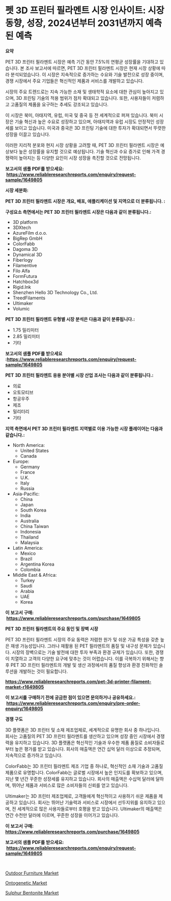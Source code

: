 <p><h1>펫 3D 프린터 필라멘트 시장 인사이트: 시장 동향, 성장, 2024년부터 2031년까지 예측된 예측</h1></p><p><strong>요약</strong></p>
<p><p>PET 3D 프린터 필라멘트 시장은 예측 기간 동안 7.5%의 연평균 성장률을 기대하고 있습니다. 본 조사 보고서에 따르면, PET 3D 프린터 필라멘트 시장은 현재 시장 상황에 따라 분석되었습니다. 이 시장은 지속적으로 증가하는 수요와 기술 발전으로 성장 중이며, 경쟁 시장에서 주요 기업들은 혁신적인 제품과 서비스를 개발하고 있습니다.</p><p>시장의 주요 트렌드로는 지속 가능한 소재 및 생태학적 요소에 대한 관심이 높아지고 있으며, 3D 프린팅 기술의 적용 범위가 점차 확대되고 있습니다. 또한, 사용자들이 저렴하고 고품질의 제품을 요구하는 추세도 강조되고 있습니다.</p><p>이 시장은 북미, 아태지역, 유럽, 미국 및 중국 등 전 세계적으로 퍼져 있습니다. 북미 시장은 기술 혁신과 높은 수요로 성장하고 있으며, 아태지역과 유럽 시장도 안정적인 성장세를 보이고 있습니다. 미국과 중국은 3D 프린팅 기술에 대한 투자가 확대되면서 뚜렷한 성장을 이끌고 있습니다.</p><p>이러한 지리적 분포와 현지 시장 상황을 고려할 때, PET 3D 프린터 필라멘트 시장은 예상보다 높은 성장률을 유지할 것으로 예상됩니다. 기술 혁신과 수요 증가로 인해 가격 경쟁력이 높아지는 등 다양한 요인이 시장 성장을 촉진할 것으로 전망됩니다.</p></p>
<p><strong>보고서의 샘플 PDF를 받으세요: &nbsp;<a href="https://www.reliableresearchreports.com/enquiry/request-sample/1649805">https://www.reliableresearchreports.com/enquiry/request-sample/1649805</a></strong></p>
<p><strong>시장 세분화:</strong></p>
<p><strong> PET 3D 프린터 필라멘트 시장은 개요, 배포, 애플리케이션 및 지역으로 더 분류됩니다. :</strong></p>
<p><strong>구성요소 측면에서는 PET 3D 프린터 필라멘트 시장은 다음과 같이 분류됩니다.:</strong></p>
<p><ul><li>3D platform</li><li>3DXtech</li><li>AzureFilm d.o.o.</li><li>BigRep GmbH</li><li>ColorFabb</li><li>Dagoma 3D</li><li>Dynamical 3D</li><li>Fiberlogy</li><li>Filamentive</li><li>Filo Alfa</li><li>FormFutura</li><li>Hatchbox3d</li><li>Rigid.Ink</li><li>Shenzhen Hello 3D Technology Co., Ltd.</li><li>TreedFilaments</li><li>Ultimaker</li><li>Volumic</li></ul></p>
<p><strong> PET 3D 프린터 필라멘트 유형별 시장 분석은 다음과 같이 분류됩니다.:</strong></p>
<p><ul><li>1.75 밀리미터</li><li>2.85 밀리미터</li><li>기타</li></ul></p>
<p><strong>보고서의 샘플 PDF를 받으세요 :<a href="https://www.reliableresearchreports.com/enquiry/request-sample/1649805">https://www.reliableresearchreports.com/enquiry/request-sample/1649805</a></strong></p>
<p><strong> PET 3D 프린터 필라멘트 응용 분야별 시장 산업 조사는 다음과 같이 분류됩니다.:</strong></p>
<p><ul><li>의료</li><li>오토모티브</li><li>항공우주</li><li>제조</li><li>밀리터리</li><li>기타</li></ul></p>
<p><strong>지역 측면에서 PET 3D 프린터 필라멘트 지역별로 이용 가능한 시장 플레이어는 다음과 같습니다.:</strong></p>
<p><ul>
    <li>
        North America:
        <ul>
            <li>United States</li>
            <li>Canada</li>
        </ul>
    </li>
    <li>
        Europe:
        <ul>
            <li>Germany</li>
            <li>France</li>
            <li>U.K.</li>
            <li>Italy</li>
            <li>Russia</li>
        </ul>
    </li>
    <li>
        Asia-Pacific:
        <ul>
            <li>China</li>
            <li>Japan</li>
            <li>South Korea</li>
            <li>India</li>
            <li>Australia</li>
            <li>China Taiwan</li>
            <li>Indonesia</li>
            <li>Thailand</li>
            <li>Malaysia</li>
        </ul>
    </li>
    <li>
        Latin America:
        <ul>
            <li>Mexico</li>
            <li>Brazil</li>
            <li>Argentina Korea</li>
            <li>Colombia</li>
        </ul>
    </li>
    <li>
        Middle East & Africa:
        <ul>
            <li>Turkey</li>
            <li>Saudi</li>
            <li>Arabia</li>
            <li>UAE</li>
            <li>Korea</li>
        </ul>
    </li>
    </ul></p>
<p><strong>이 보고서 구매: &nbsp;<a href="https://www.reliableresearchreports.com/purchase/1649805">https://www.reliableresearchreports.com/purchase/1649805</a></strong></p>
<p><strong>PET 3D 프린터 필라멘트의 주요 동인 및 장벽 시장</strong></p>
<p><p>PET 3D 프린터 필라멘트 시장의 주요 동력은 저렴한 원가 및 쉬운 가공 특성을 갖춘 높은 재생 가능성입니다. 그러나 재활용 된 PET 필라멘트의 품질 및 내구성 문제가 있습니다. 시장의 장벽으로는 기술 발전에 대한 투자 부족과 환경 규제가 있습니다. 또한, 경쟁이 치열하고 고객의 다양한 요구에 맞추는 것이 어렵습니다. 이를 극복하기 위해서는 향후 PET 3D 프린터 필라멘트의 개발 및 생산 과정에서의 품질 향상과 환경 친화적인 솔루션을 개발하는 것이 필요합니다.</p></p>
<p><strong><a href="https://www.reliableresearchreports.com/pet-3d-printer-filament-market-r1649805">https://www.reliableresearchreports.com/pet-3d-printer-filament-market-r1649805</a></strong></p>
<p><strong>이 보고서를 구매하기 전에 궁금한 점이 있으면 문의하거나 공유하세요.: &nbsp;<a href="https://www.reliableresearchreports.com/enquiry/pre-order-enquiry/1649805">https://www.reliableresearchreports.com/enquiry/pre-order-enquiry/1649805</a></strong></p>
<p><strong>경쟁 구도</strong></p>
<p><p>3D 플랫폼은 3D 프린터 및 소재 제조업체로, 세계적으로 유명한 회사 중 하나입니다. 회사는 고품질의 PET 3D 프린터 필라멘트를 생산하고 있으며 성장 중인 시장에서 경쟁력을 유지하고 있습니다. 3D 플랫폼은 혁신적인 기술과 우수한 제품 품질로 소비자들로부터 높은 평가를 받고 있습니다. 회사의 매출액은 연간 십억 달러 이상으로 추정되며, 지속적으로 증가하고 있습니다.</p><p>ColorFabb는 3D 프린터 필라멘트 제조 기업 중 하나로, 혁신적인 소재 기술과 고품질 제품으로 유명합니다. ColorFabb는 글로벌 시장에서 높은 인지도를 확보하고 있으며, 지난 몇 년간 꾸준한 성장세를 유지하고 있습니다. 회사의 매출액은 수십억 달러에 달하며, 뛰어난 제품과 서비스로 많은 소비자들의 신뢰를 얻고 있습니다.</p><p>Ultimaker는 3D 프린터 제조업체로, 고객들에게 혁신적이고 사용하기 쉬운 제품을 제공하고 있습니다. 회사는 뛰어난 기술력과 서비스로 시장에서 선두지위를 유지하고 있으며, 전 세계적으로 많은 사용자들로부터 호평을 받고 있습니다. Ultimaker의 매출액은 연간 수천만 달러에 이르며, 꾸준한 성장을 이어가고 있습니다.</p></p>
<p><strong>이 보고서 구매: &nbsp; <a href="https://www.reliableresearchreports.com/purchase/1649805">https://www.reliableresearchreports.com/purchase/1649805</a></strong></p>
<p><strong>보고서의 샘플 PDF를 받으세요: &nbsp;<a href="https://www.reliableresearchreports.com/enquiry/request-sample/1649805">https://www.reliableresearchreports.com/enquiry/request-sample/1649805</a></strong><strong></strong></p>
<p>&nbsp;</p>
<p><p><a href="https://www.linkedin.com/pulse/decoding-outdoor-furniture-market-metrics-share-trends-growth-msx9f?trackingId=Wt4k%2FW%2BkA1%2F4D9VSP3tL2Q%3D%3D">Outdoor Furniture Market</a></p><p><a href="https://www.linkedin.com/pulse/ontogenetic-market-size-outlook-forecast-2024-2031-expertide-2uggf?trackingId=uzTnxybeubk%2Fze7TBDUN8g%3D%3D">Ontogenetic Market</a></p><p><a href="https://www.linkedin.com/pulse/sulphur-bentonite-market-size-reveals-best-marketing-channels-tk20f?trackingId=GUlbWkTsYb799sWFJVFXvw%3D%3D">Sulphur Bentonite Market</a></p></p>
